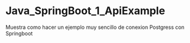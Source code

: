 # Java_SpringBoot_1_ApiExample
Muestra como hacer un ejemplo muy sencillo de conexion Postgress con Springboot
